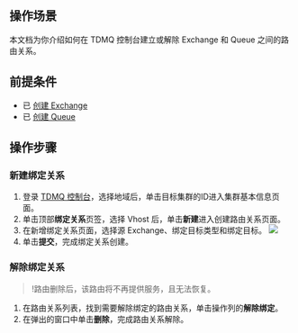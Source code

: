 ## 操作场景

本文档为你介绍如何在 TDMQ 控制台建立或解除 Exchange 和 Queue 之间的路由关系。

## 前提条件

- 已 [创建 Exchange](https://cloud.tencent.com/document/product/1495/61834)
- 已 [创建 Queue](https://cloud.tencent.com/document/product/1495/61835)

## 操作步骤

### 新建绑定关系

1. 登录 [TDMQ 控制台](https://console.cloud.tencent.com/tdmq)，选择地域后，单击目标集群的ID进入集群基本信息页面。
2. 单击顶部**绑定关系**页签，选择 Vhost 后，单击**新建**进入创建路由关系页面。
3. 在新增绑定关系页面，选择源 Exchange、绑定目标类型和绑定目标。
   ![](https://main.qcloudimg.com/raw/27dca8450a4f059179488062738be0ed.png)
4. 单击**提交**，完成绑定关系创建。

### 解除绑定关系

>!路由删除后，该路由将不再提供服务，且无法恢复。

1. 在路由关系列表，找到需要解除绑定的路由关系，单击操作列的**解除绑定**。
2. 在弹出的窗口中单击**删除**，完成路由关系解除。
